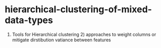 # hierarchical-clustering-of-mixed-data-types
1) Tools for Hierarchical clustering 2) approaches to weight columns or mitigate dirstibution vatiance between features
